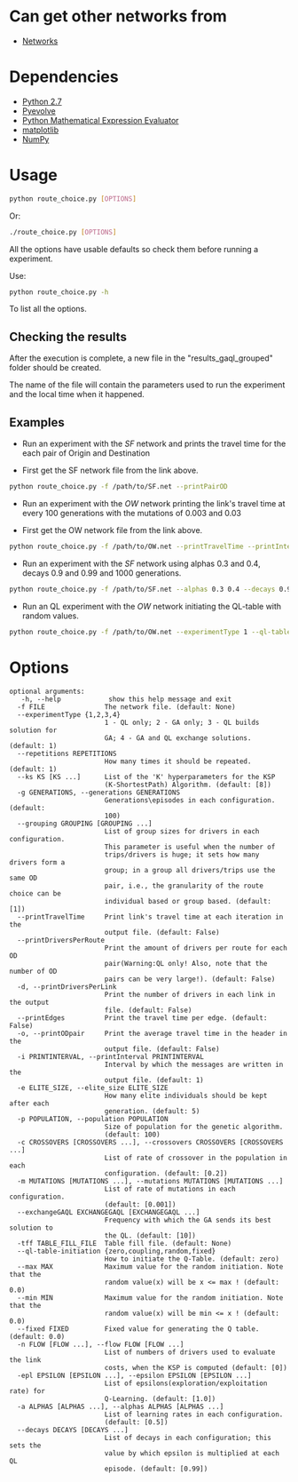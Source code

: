 Can get other networks from
===========================
 * [Networks](https://github.com/maslab-ufrgs/network-files)

Dependencies
============
 * [Python 2.7](https://www.python.org/downloads/)
 * [Pyevolve](https://sourceforge.net/projects/pyevolve/)
 * [Python Mathematical Expression Evaluator](https://pypi.python.org/pypi/py_expression_eval)
 * [matplotlib](http://matplotlib.org/)
 * [NumPy](http://www.numpy.org/)

Usage
=====

```sh
python route_choice.py [OPTIONS]
```
Or:
```sh
./route_choice.py [OPTIONS]
```

All the options have usable defaults so check them before running a experiment.

Use:

```sh
python route_choice.py -h
```

To list all the options.

Checking the results
--------------------

After the execution is complete, a new file in the "results_gaql_grouped" folder
should be created.

The name of the file will contain the parameters used to run the experiment
and the local time when it happened.

Examples
--------

* Run an experiment with the *SF* network and prints the travel time
  for the each pair of Origin and Destination
  
* First get the SF network file from the link above.

```sh
python route_choice.py -f /path/to/SF.net --printPairOD
```

* Run an experiment with the *OW* network printing the link's travel time at every
100 generations with the mutations of 0.003 and 0.03

* First get the OW network file from the link above.
```sh
python route_choice.py -f /path/to/OW.net --printTravelTime --printInterval 100 --mutations 0.003 0.03
```

* Run an experiment with the *SF* network using alphas 0.3 and 0.4,
decays 0.9 and 0.99 and 1000 generations.

```sh
python route_choice.py -f /path/to/SF.net --alphas 0.3 0.4 --decays 0.9 0.99 --generations 1000
```

* Run an QL experiment with the *OW* network initiating the QL-table with random values.

```sh
python route_choice.py -f /path/to/OW.net --experimentType 1 --ql-table-initiation random
```

Options
=======

```
optional arguments:
   -h, --help            show this help message and exit
  -f FILE               The network file. (default: None)
  --experimentType {1,2,3,4}
                        1 - QL only; 2 - GA only; 3 - QL builds solution for
                        GA; 4 - GA and QL exchange solutions. (default: 1)
  --repetitions REPETITIONS
                        How many times it should be repeated. (default: 1)
  --ks KS [KS ...]      List of the 'K' hyperparameters for the KSP
                        (K-ShortestPath) Algorithm. (default: [8])
  -g GENERATIONS, --generations GENERATIONS
                        Generations\episodes in each configuration. (default:
                        100)
  --grouping GROUPING [GROUPING ...]
                        List of group sizes for drivers in each configuration.
                        This parameter is useful when the number of
                        trips/drivers is huge; it sets how many drivers form a
                        group; in a group all drivers/trips use the same OD
                        pair, i.e., the granularity of the route choice can be
                        individual based or group based. (default: [1])
  --printTravelTime     Print link's travel time at each iteration in the
                        output file. (default: False)
  --printDriversPerRoute
                        Print the amount of drivers per route for each OD
                        pair(Warning:QL only! Also, note that the number of OD
                        pairs can be very large!). (default: False)
  -d, --printDriversPerLink
                        Print the number of drivers in each link in the output
                        file. (default: False)
  --printEdges          Print the travel time per edge. (default: False)
  -o, --printODpair     Print the average travel time in the header in the
                        output file. (default: False)
  -i PRINTINTERVAL, --printInterval PRINTINTERVAL
                        Interval by which the messages are written in the
                        output file. (default: 1)
  -e ELITE_SIZE, --elite_size ELITE_SIZE
                        How many elite individuals should be kept after each
                        generation. (default: 5)
  -p POPULATION, --population POPULATION
                        Size of population for the genetic algorithm.
                        (default: 100)
  -c CROSSOVERS [CROSSOVERS ...], --crossovers CROSSOVERS [CROSSOVERS ...]
                        List of rate of crossover in the population in each
                        configuration. (default: [0.2])
  -m MUTATIONS [MUTATIONS ...], --mutations MUTATIONS [MUTATIONS ...]
                        List of rate of mutations in each configuration.
                        (default: [0.001])
  --exchangeGAQL EXCHANGEGAQL [EXCHANGEGAQL ...]
                        Frequency with which the GA sends its best solution to
                        the QL. (default: [10])
  -tff TABLE_FILL_FILE  Table fill file. (default: None)
  --ql-table-initiation {zero,coupling,random,fixed}
                        How to initiate the Q-Table. (default: zero)
  --max MAX             Maximum value for the random initiation. Note that the
                        random value(x) will be x <= max ! (default: 0.0)
  --min MIN             Maximum value for the random initiation. Note that the
                        random value(x) will be min <= x ! (default: 0.0)
  --fixed FIXED         Fixed value for generating the Q table. (default: 0.0)
  -n FLOW [FLOW ...], --flow FLOW [FLOW ...]
                        List of numbers of drivers used to evaluate the link
                        costs, when the KSP is computed (default: [0])
  -epl EPSILON [EPSILON ...], --epsilon EPSILON [EPSILON ...]
                        List of epsilons(exploration/exploitation rate) for
                        Q-Learning. (default: [1.0])
  -a ALPHAS [ALPHAS ...], --alphas ALPHAS [ALPHAS ...]
                        List of learning rates in each configuration.
                        (default: [0.5])
  --decays DECAYS [DECAYS ...]
                        List of decays in each configuration; this sets the
                        value by which epsilon is multiplied at each QL
                        episode. (default: [0.99])
```
